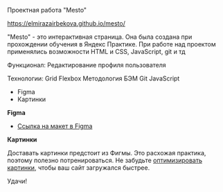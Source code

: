 Проектная работа "Mesto"

https://elmirazairbekova.github.io/mesto/

"Mesto" - это интерактивная страница. Она была создана при прохождении обучения в Яндекс Практике. При работе над проектом применялись возможности HTML и CSS, JavaScript, git и тд

Функционал:
Редактирование профиля пользователя

Технологии:
Grid
Flexbox
Методология БЭМ
Git
JavaScript


* Figma
* Картинки

**Figma**

* [Ссылка на макет в Figma](https://www.figma.com/file/2cn9N9jSkmxD84oJik7xL7/JavaScript.-Sprint-4?node-id=0%3A1)

**Картинки**

Доставать картинки предстоит из Фигмы. Это расхожая практика, поэтому полезно потренироваться.
Не забудьте [оптимизировать картинки](https://tinypng.com/), чтобы ваш сайт загружался быстрее.

Удачи!
